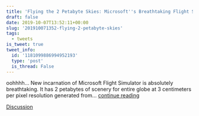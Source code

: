 ```yaml
---
title: 'Flying the 2 Petabyte Skies: Microsoft''s Breathtaking Flight Simulator'
draft: false
date: 2019-10-07T13:52:11+00:00
slug: '201910071352-flying-2-petabyte-skies'
tags:
  - tweets
is_tweet: true
tweet_info:
  id: '1181099886994952193'
  type: 'post'
  is_thread: False
---
```




oohhhh... New incarnation of Microsoft Flight Simulator is absolutely breathtaking. It has 2 petabytes of scenery for entire globe at 3 centimeters per pixel resolution generated from... [continue reading](urls[0])

[Discussion](https://x.com/sytelus/status/1181099886994952193)
